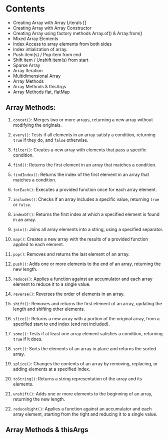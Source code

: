 # Contents

- Creating Array with Array Literals []
- Creating Array with Array Constructor
- Creating Array using factory methods Array.of() & Array.from()
- Mixed Array Elements
- Index Access to array elements from both sides
- Index intialization of array.
- Push item(s) / Pop item from end
- Shift item / Unshift item(s) from start
- Sparse Array
- Array Iteration
- Multidimensional Array
- Array Methods
- Array Methods & thisArgs
- Array Methods flat, flatMap


## Array Methods:

1. `concat()`: Merges two or more arrays, returning a new array without modifying the originals.

2. `every()`: Tests if all elements in an array satisfy a condition, returning `true` if they do, and `false` otherwise.

3. `filter()`: Creates a new array with elements that pass a specific condition.

4. `find()`: Returns the first element in an array that matches a condition.

5. `findIndex()`: Returns the index of the first element in an array that matches a condition.

6. `forEach()`: Executes a provided function once for each array element.

7. `includes()`: Checks if an array includes a specific value, returning `true` or `false`.

8. `indexOf()`: Returns the first index at which a specified element is found in an array.

9. `join()`: Joins all array elements into a string, using a specified separator.

10. `map()`: Creates a new array with the results of a provided function applied to each element.

11. `pop()`: Removes and returns the last element of an array.

12. `push()`: Adds one or more elements to the end of an array, returning the new length.

13. `reduce()`: Applies a function against an accumulator and each array element to reduce it to a single value.

14. `reverse()`: Reverses the order of elements in an array.

15. `shift()`: Removes and returns the first element of an array, updating the length and shifting other elements.

16. `slice()`: Returns a new array with a portion of the original array, from a specified start to end index (end not included).

17. `some()`: Tests if at least one array element satisfies a condition, returning `true` if it does.

18. `sort()`: Sorts the elements of an array in place and returns the sorted array.

19. `splice()`: Changes the contents of an array by removing, replacing, or adding elements at a specified index.

20. `toString()`: Returns a string representation of the array and its elements.

21. `unshift()`: Adds one or more elements to the beginning of an array, returning the new length.

22. `reduceRight()`: Applies a function against an accumulator and each array element, starting from the right and reducing it to a single value.

## Array Methods & thisArgs


